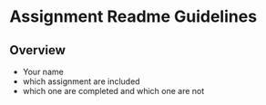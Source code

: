 # Assignment Readme Guidelines

## Overview

- Your name
- which assignment are included
- which one are completed and which one are not
